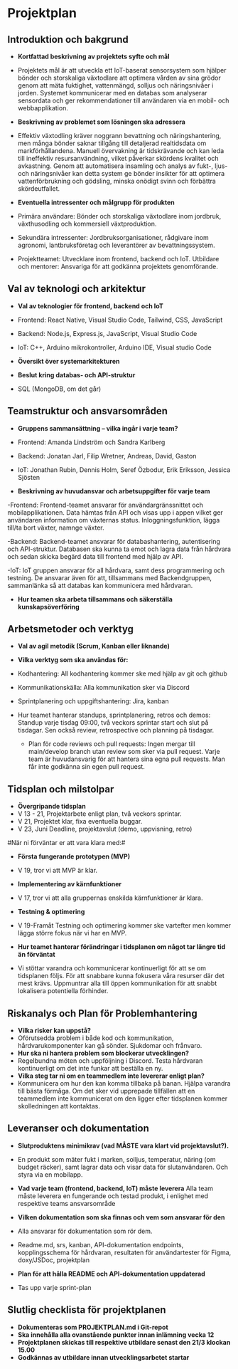 # Projektplan

## Introduktion och bakgrund
- **Kortfattad beskrivning av projektets syfte och mål**
- Projektets mål är att utveckla ett IoT-baserat sensorsystem som hjälper bönder och storskaliga växtodlare att optimera vården av sina grödor genom att mäta fuktighet, vattenmängd, solljus och näringsnivåer i jorden. 
Systemet kommunicerar med en databas som analyserar sensordata och ger rekommendationer till användaren via en mobil- och webbapplikation.

- **Beskrivning av problemet som lösningen ska adressera**
- Effektiv växtodling kräver noggrann bevattning och näringshantering, men många bönder saknar tillgång till detaljerad realtidsdata om markförhållandena. 
Manuell övervakning är tidskrävande och kan leda till ineffektiv resursanvändning, vilket påverkar skördens kvalitet och avkastning. Genom att automatisera insamling och analys av fukt-, ljus- och näringsnivåer kan detta system ge bönder insikter för att optimera vattenförbrukning och gödsling, minska onödigt svinn och förbättra skördeutfallet.

- **Eventuella intressenter och målgrupp för produkten**
- Primära användare: Bönder och storskaliga växtodlare inom jordbruk, växthusodling och kommersiell växtproduktion.
- Sekundära intressenter: Jordbruksorganisationer, rådgivare inom agronomi, lantbruksföretag och leverantörer av bevattningssystem.
- Projektteamet: Utvecklare inom frontend, backend och IoT.
Utbildare och mentorer: Ansvariga för att godkänna projektets genomförande.


## Val av teknologi och arkitektur
- **Val av teknologier för frontend, backend och IoT**
- Frontend: React Native, Visual Studio Code, Tailwind, CSS, JavaScript

- Backend: Node.js, Express.js, JavaScript, Visual Studio Code

- IoT: C++, Arduino mikrokontroller, Arduino IDE, Visual studio Code

- **Översikt över systemarkitekturen**

- **Beslut kring databas- och API-struktur**
 - SQL (MongoDB, om det går)

## Teamstruktur och ansvarsområden
- **Gruppens sammansättning – vilka ingår i varje team?**

- Frontend: Amanda Lindström och Sandra Karlberg

- Backend: Jonatan Jarl, Filip Wretner, Andreas, David, Gaston

- IoT: Jonathan Rubin, Dennis Holm, Seref Özbodur, Erik Eriksson, Jessica Sjösten

- **Beskrivning av huvudansvar och arbetsuppgifter för varje team**

-Frontend: Frontend-teamet ansvarar för användargränssnittet och mobilapplikationen. Data hämtas från API och visas upp i appen vilket ger användaren information om växternas status. Inloggningsfunktion, lägga till/ta bort växter, namnge växter.

-Backend: Backend-teamet ansvarar för databashantering, autentisering och API-struktur. Databasen ska kunna ta emot och lagra data från hårdvara och sedan skicka begärd data till frontend med hjälp av API. 

-IoT: IoT gruppen ansvarar för all hårdvara, samt dess programmering och testning. De ansvarar även för att, tillsammans med Backendgruppen, sammanlänka så att databas kan kommunicera med hårdvaran.

- **Hur teamen ska arbeta tillsammans och säkerställa kunskapsöverföring**

## Arbetsmetoder och verktyg
- **Val av agil metodik (Scrum, Kanban eller liknande)**

- **Vilka verktyg som ska användas för:**
- Kodhantering: All kodhantering kommer ske med hjälp av git och github
- Kommunikationskälla: Alla kommunikation sker via Discord 
- Sprintplanering och uppgiftshantering: Jira, kanban
- Hur teamet hanterar standups, sprintplanering, retros och demos: Standup varje tisdag 09:00, två veckors sprintar start och slut på tisdagar. Sen också review, retrospective och planning på tisdagar.
  - Plan för code reviews och pull requests: Ingen mergar till main/develop branch utan review som sker via pull request. Varje team är huvudansvarig för att hantera sina egna pull requests. Man får inte godkänna sin egen pull request.

## Tidsplan och milstolpar
- **Övergripande tidsplan**
- V 13 - 21, Projektarbete enligt plan, två veckors sprintar.
- V 21, Projektet klar, fixa eventuella buggar.
- V 23, Juni Deadline, projektavslut (demo, uppvisning, retro)


#När ni förväntar er att vara klara med:#
- **Första fungerande prototypen (MVP)**
- V 19, tror vi att MVP är klar.
- **Implementering av kärnfunktioner**
- V 17, tror vi att alla gruppernas enskilda kärnfunktioner är klara.
- **Testning & optimering**
- V 19-Framåt Testning och optimering kommer ske vartefter men kommer lägga större fokus när vi har en MVP.

- **Hur teamet hanterar förändringar i tidsplanen om något tar längre tid än förväntat**
- Vi stöttar varandra och kommunicerar kontinuerligt för att se om tidsplanen följs. För att snabbare kunna fokusera våra resurser där det mest krävs. Uppmuntrar alla till öppen kommunikation för att snabbt lokalisera potentiella förhinder.


## Riskanalys och Plan för Problemhantering
- **Vilka risker kan uppstå?**
- Oförutsedda problem i både kod och kommunikation, hårdvarukomponenter kan gå sönder. Sjukdomar och frånvaro.
- **Hur ska ni hantera problem som blockerar utvecklingen?**
- Regelbundna möten och uppföljning i Discord. Testa hårdvaran kontinuerligt om det inte funkar att beställa en ny.
- **Vilka steg tar ni om en teammedlem inte levererar enligt plan?**
- Kommunicera om hur den kan komma tillbaka på banan. Hjälpa varandra till bästa förmåga. Om det sker vid upprepade tillfällen att en teammedlem inte kommunicerat om den ligger efter tidsplanen kommer skolledningen att kontaktas.

## Leveranser och dokumentation
- **Slutproduktens minimikrav (vad MÅSTE vara klart vid projektavslut?).**
- En produkt som mäter fukt i marken, solljus, temperatur, näring (om budget räcker), samt lagrar data och visar data för slutanvändaren. Och styra via en mobilapp.

- **Vad varje team (frontend, backend, IoT) måste leverera**
Alla team måste leverera en fungerande och testad produkt, i enlighet med respektive teams ansvarsområde
- **Vilken dokumentation som ska finnas och vem som ansvarar för den**
- Alla ansvarar för dokumentation som rör dem.
- Readme.md, srs, kanban, API-dokumentation endpoints, kopplingsschema för hårdvaran, resultaten för användartester för Figma, doxy/JSDoc, projektplan

- **Plan för att hålla README och API-dokumentation uppdaterad**
- Tas upp varje sprint-plan

## Slutlig checklista för projektplanen
- **Dokumenteras som PROJEKTPLAN.md i Git-repot**
- **Ska innehålla alla ovanstående punkter innan inlämning vecka 12**
- **Projektplanen skickas till respektive utbildare senast den 21/3 klockan 15.00**
- **Godkännas av utbildare innan utvecklingsarbetet startar**
